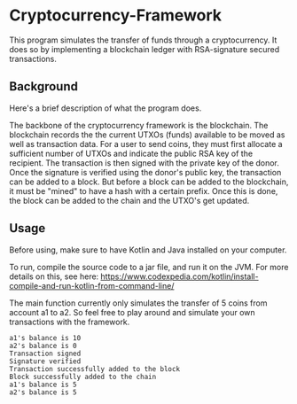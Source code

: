 # Cryptocurrency-Framework
This program simulates the transfer of funds through a cryptocurrency. It does so by implementing a blockchain ledger with RSA-signature secured transactions.

## Background
Here's a brief description of what the program does.

The backbone of the cryptocurrency framework is the blockchain. The blockchain records the the current UTXOs (funds) available to be moved as well as
transaction data. For a user to send coins, they must first allocate a sufficient number of UTXOs and indicate the public RSA key of the recipient.
The transaction is then signed with the private key of the donor. Once the signature is verified using the donor's public key, the transaction can be added
to a block. But before a block can be added to the blockchain, it must be "mined" to have a hash with a certain prefix. Once this is done, the block can be added
to the chain and the UTXO's get updated.

## Usage

Before using, make sure to have Kotlin and Java installed on your computer.

To run, compile the source code to a jar file, and run it on the JVM. 
For more details on this, see here: https://www.codexpedia.com/kotlin/install-compile-and-run-kotlin-from-command-line/

The main function currently only simulates the transfer of 5 coins from account a1 to a2. So feel free to play around and simulate your own transactions with
the framework.

```
a1's balance is 10
a2's balance is 0
Transaction signed
Signature verified
Transaction successfully added to the block
Block successfully added to the chain
a1's balance is 5
a2's balance is 5
```




